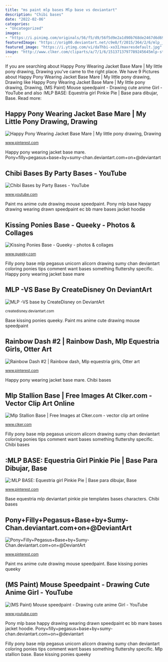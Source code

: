 ```yaml
---
title: "ms paint mlp bases Mlp base vs deviantart"
description: "Chibi bases"
date: "2022-02-06"
categories:
- "Uncategorized"
images:
- "https://i.pinimg.com/originals/56/f5/d9/56f5d9e2a1d90b768de2467d6d698ed1.jpg"
featuredImage: "https://orig00.deviantart.net/c9e8/f/2015/364/2/6/mlp__vs_base_by_createdisney-d6sxfea.png"
featured_image: "https://i.ytimg.com/vi/daThbi-xo3I/maxresdefault.jpg"
image: "http://www.clker.com/cliparts/a/7/1/6/1513713797789245645mlp-stallion-base.hi.png"
---
```


If you are searching about Happy Pony Wearing Jacket Base Mare | My little pony drawing, Drawing you've came to the right place. We have 9 Pictures about Happy Pony Wearing Jacket Base Mare | My little pony drawing, Drawing like Happy Pony Wearing Jacket Base Mare | My little pony drawing, Drawing, (MS Paint) Mouse speedpaint - Drawing cute anime Girl - YouTube and also :MLP BASE: Equestria girl Pinkie Pie | Base para dibujar, Base. Read more:

## Happy Pony Wearing Jacket Base Mare | My Little Pony Drawing, Drawing

![Happy Pony Wearing Jacket Base Mare | My little pony drawing, Drawing](https://i.pinimg.com/originals/37/bb/ec/37bbecc84c6b7aa0984bcc37429e023d.jpg "Equestria base rainbow dash mlp bases paper pony dolls selenaede fluttershy anime deviantart coloring куклы бумажные eqg drawing face papel")

<small>www.pinterest.com</small>

Happy pony wearing jacket base mare. Pony+filly+pegasus+base+by+sumy-chan.deviantart.com+on+@deviantart

## Chibi Bases By Party Bases - YouTube

![Chibi Bases by Party Bases - YouTube](https://i.ytimg.com/vi/yxLwtxUL6zE/maxresdefault.jpg "Kissing ponies base")

<small>www.youtube.com</small>

Paint ms anime cute drawing mouse speedpaint. Pony mlp base happy drawing wearing drawn speedpaint ec bb mare bases jacket hoodie

## Kissing Ponies Base - Queeky - Photos &amp; Collages

![Kissing Ponies Base - Queeky - photos &amp; collages](https://www.queeky.com/sites/default/files/images/KissingPoniesBase.png "Mlp base vs deviantart")

<small>www.queeky.com</small>

Filly pony base mlp pegasus unicorn alicorn drawing sumy chan deviantart coloring ponies tips comment want bases something fluttershy specific. Happy pony wearing jacket base mare

## MLP -VS Base By CreateDisney On DeviantArt

![MLP -VS base by CreateDisney on DeviantArt](https://orig00.deviantart.net/c9e8/f/2015/364/2/6/mlp__vs_base_by_createdisney-d6sxfea.png "Pony+filly+pegasus+base+by+sumy-chan.deviantart.com+on+@deviantart")

<small>createdisney.deviantart.com</small>

Base kissing ponies queeky. Paint ms anime cute drawing mouse speedpaint

## Rainbow Dash #2 | Rainbow Dash, Mlp Equestria Girls, Otter Art

![Rainbow Dash #2 | Rainbow dash, Mlp equestria girls, Otter art](https://i.pinimg.com/736x/8b/78/45/8b7845d35d923a872eaa24a737ce747f--rainbow-dash-rainbows.jpg "Filly pony base mlp pegasus unicorn alicorn drawing sumy chan deviantart coloring ponies tips comment want bases something fluttershy specific")

<small>www.pinterest.com</small>

Happy pony wearing jacket base mare. Chibi bases

## Mlp Stallion Base | Free Images At Clker.com - Vector Clip Art Online

![Mlp Stallion Base | Free Images at Clker.com - vector clip art online](http://www.clker.com/cliparts/a/7/1/6/1513713797789245645mlp-stallion-base.hi.png "Kissing ponies base")

<small>www.clker.com</small>

Filly pony base mlp pegasus unicorn alicorn drawing sumy chan deviantart coloring ponies tips comment want bases something fluttershy specific. Chibi bases

## :MLP BASE: Equestria Girl Pinkie Pie | Base Para Dibujar, Base

![:MLP BASE: Equestria girl Pinkie Pie | Base para dibujar, Base](https://i.pinimg.com/736x/53/82/38/5382380943b022d1956ae173d843a58b--templates-perspective.jpg "Base equestria mlp deviantart pinkie pie templates bases characters")

<small>www.pinterest.com</small>

Base equestria mlp deviantart pinkie pie templates bases characters. Chibi bases

## Pony+Filly+Pegasus+Base+by+Sumy-Chan.deviantart.com+on+@DeviantArt

![Pony+Filly+Pegasus+Base+by+Sumy-Chan.deviantart.com+on+@DeviantArt](https://i.pinimg.com/originals/56/f5/d9/56f5d9e2a1d90b768de2467d6d698ed1.jpg "Mlp pony base stallion bases drawing deviantart unicorn casey oc needs there anime drawings friendship clker visit bender flawless gender")

<small>www.pinterest.com</small>

Paint ms anime cute drawing mouse speedpaint. Base kissing ponies queeky

## (MS Paint) Mouse Speedpaint - Drawing Cute Anime Girl - YouTube

![(MS Paint) Mouse speedpaint - Drawing cute anime Girl - YouTube](https://i.ytimg.com/vi/daThbi-xo3I/maxresdefault.jpg "Base kissing ponies queeky")

<small>www.youtube.com</small>

Pony mlp base happy drawing wearing drawn speedpaint ec bb mare bases jacket hoodie. Pony+filly+pegasus+base+by+sumy-chan.deviantart.com+on+@deviantart

Filly pony base mlp pegasus unicorn alicorn drawing sumy chan deviantart coloring ponies tips comment want bases something fluttershy specific. Mlp stallion base. Base kissing ponies queeky
